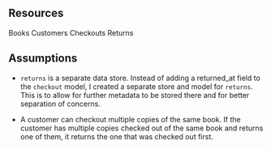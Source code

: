 ## Resources
Books
Customers
Checkouts
Returns

## Assumptions
- `returns` is a separate data store.
Instead of adding a returned_at field to the `checkout` model, I created a separate store and model for `returns`.
This is to allow for further metadata to be stored there and for better separation of concerns.

- A customer can checkout multiple copies of the same book.
If the customer has multiple copies checked out of the same book and returns one of them, it returns the one that was checked out first.